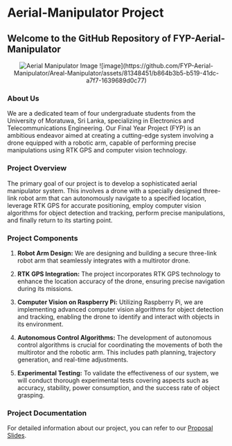# Aerial-Manipulator Project

## Welcome to the GitHub Repository of FYP-Aerial-Manipulator



<p align="center">
  <img src="https://github.com/FYP-Aerial-Manipulator/Areal-Manipulator/assets/81348451/f705fdb4-31b1-444e-bd91-4b522f14cbfd" alt="Aerial Manipulator Image">
  ![image](https://github.com/FYP-Aerial-Manipulator/Areal-Manipulator/assets/81348451/b864b3b5-b519-41dc-a7f7-1639689d0c77)
</p>

### About Us
We are a dedicated team of four undergraduate students from the University of Moratuwa, Sri Lanka, specializing in Electronics and Telecommunications Engineering. Our Final Year Project (FYP) is an ambitious endeavor aimed at creating a cutting-edge system involving a drone equipped with a robotic arm, capable of performing precise manipulations using RTK GPS and computer vision technology.

### Project Overview
The primary goal of our project is to develop a sophisticated aerial manipulator system. This involves a drone with a specially designed three-link robot arm that can autonomously navigate to a specified location, leverage RTK GPS for accurate positioning, employ computer vision algorithms for object detection and tracking, perform precise manipulations, and finally return to its starting point.

### Project Components
1. **Robot Arm Design:** We are designing and building a secure three-link robot arm that seamlessly integrates with a multirotor drone.

2. **RTK GPS Integration:** The project incorporates RTK GPS technology to enhance the location accuracy of the drone, ensuring precise navigation during its missions.

3. **Computer Vision on Raspberry Pi:** Utilizing Raspberry Pi, we are implementing advanced computer vision algorithms for object detection and tracking, enabling the drone to identify and interact with objects in its environment.

4. **Autonomous Control Algorithms:** The development of autonomous control algorithms is crucial for coordinating the movements of both the multirotor and the robotic arm. This includes path planning, trajectory generation, and real-time adjustments.

5. **Experimental Testing:** To validate the effectiveness of our system, we will conduct thorough experimental tests covering aspects such as accuracy, stability, power consumption, and the success rate of object grasping.

### Project Documentation
For detailed information about our project, you can refer to our [Proposal Slides](https://docs.google.com/presentation/d/1Jg4BUWk_vuytMHE_5gfl9hUfFdjgxDdrF2js1-FZGCw/edit#slide=id.p15).
